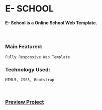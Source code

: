 # E- SCHOOL
#### E- School is a Online School Web Template.

<br />

### Main Featured:
    Fully Responsive Web Template.

### Technology Used:
    HTML5, CSS3, Bootstrap

<br />

### [Preview Project](romanakhatun.github.io/e-school)
